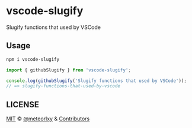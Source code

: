 # vscode-slugify

Slugify functions that used by VSCode

## Usage

```sh
npm i vscode-slugify
```

```js
import { githubSlugify } from 'vscode-slugify';

console.log(githubSlugify('Slugify functions that used by VSCode'));
// => slugify-functions-that-used-by-vscode
```

## LICENSE

[MIT](https://github.com/meteorlxy/vscode-slugify/blob/master/LICENSE) &copy; [@meteorlxy](https://github.com/meteorlxy) & [Contributors](https://github.com/meteorlxy/vscode-slugify/graphs/contributors)
